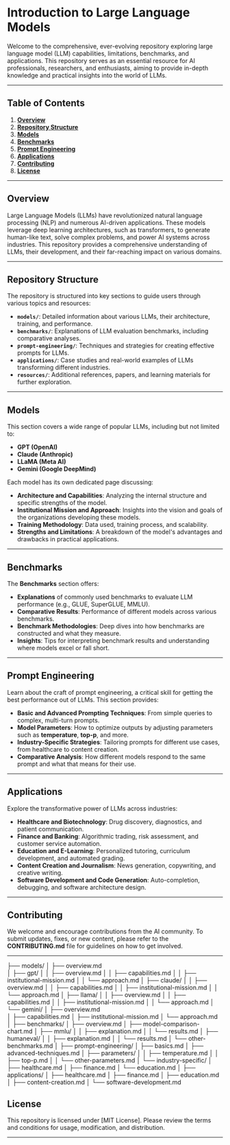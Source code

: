 # Introduction to Large Language Models

Welcome to the comprehensive, ever-evolving repository exploring large language model (LLM) capabilities, limitations, benchmarks, and applications. This repository serves as an essential resource for AI professionals, researchers, and enthusiasts, aiming to provide in-depth knowledge and practical insights into the world of LLMs.

---

## Table of Contents

1. **[Overview](#overview)**
2. **[Repository Structure](#repository-structure)**
3. **[Models](#models)**
4. **[Benchmarks](#benchmarks)**
5. **[Prompt Engineering](#prompt-engineering)**
6. **[Applications](#applications)**
7. **[Contributing](#contributing)**
8. **[License](#license)**

---

## Overview

Large Language Models (LLMs) have revolutionized natural language processing (NLP) and numerous AI-driven applications. These models leverage deep learning architectures, such as transformers, to generate human-like text, solve complex problems, and power AI systems across industries. This repository provides a comprehensive understanding of LLMs, their development, and their far-reaching impact on various domains.

---

## Repository Structure

The repository is structured into key sections to guide users through various topics and resources:

- **`models/`**: Detailed information about various LLMs, their architecture, training, and performance.
- **`benchmarks/`**: Explanations of LLM evaluation benchmarks, including comparative analyses.
- **`prompt-engineering/`**: Techniques and strategies for creating effective prompts for LLMs.
- **`applications/`**: Case studies and real-world examples of LLMs transforming different industries.
- **`resources/`**: Additional references, papers, and learning materials for further exploration.

---

## Models

This section covers a wide range of popular LLMs, including but not limited to:

- **GPT (OpenAI)**
- **Claude (Anthropic)**
- **LLaMA (Meta AI)**
- **Gemini (Google DeepMind)**

Each model has its own dedicated page discussing:

- **Architecture and Capabilities**: Analyzing the internal structure and specific strengths of the model.
- **Institutional Mission and Approach**: Insights into the vision and goals of the organizations developing these models.
- **Training Methodology**: Data used, training process, and scalability.
- **Strengths and Limitations**: A breakdown of the model's advantages and drawbacks in practical applications.

---

## Benchmarks

The **Benchmarks** section offers:

- **Explanations** of commonly used benchmarks to evaluate LLM performance (e.g., GLUE, SuperGLUE, MMLU).
- **Comparative Results**: Performance of different models across various benchmarks.
- **Benchmark Methodologies**: Deep dives into how benchmarks are constructed and what they measure.
- **Insights**: Tips for interpreting benchmark results and understanding where models excel or fall short.

---

## Prompt Engineering

Learn about the craft of prompt engineering, a critical skill for getting the best performance out of LLMs. This section provides:

- **Basic and Advanced Prompting Techniques**: From simple queries to complex, multi-turn prompts.
- **Model Parameters**: How to optimize outputs by adjusting parameters such as **temperature**, **top-p**, and more.
- **Industry-Specific Strategies**: Tailoring prompts for different use cases, from healthcare to content creation.
- **Comparative Analysis**: How different models respond to the same prompt and what that means for their use.

---

## Applications

Explore the transformative power of LLMs across industries:

- **Healthcare and Biotechnology**: Drug discovery, diagnostics, and patient communication.
- **Finance and Banking**: Algorithmic trading, risk assessment, and customer service automation.
- **Education and E-Learning**: Personalized tutoring, curriculum development, and automated grading.
- **Content Creation and Journalism**: News generation, copywriting, and creative writing.
- **Software Development and Code Generation**: Auto-completion, debugging, and software architecture design.

---

## Contributing

We welcome and encourage contributions from the AI community. To submit updates, fixes, or new content, please refer to the **CONTRIBUTING.md** file for guidelines on how to get involved.

---
├── models/
│   ├── overview.md                  
│   ├── gpt/
│   │   ├── overview.md
│   │   ├── capabilities.md
│   │   ├── institutional-mission.md
│   │   └── approach.md
│   ├── claude/
│   │   ├── overview.md
│   │   ├── capabilities.md
│   │   ├── institutional-mission.md
│   │   └── approach.md
│   ├── llama/
│   │   ├── overview.md
│   │   ├── capabilities.md
│   │   ├── institutional-mission.md
│   │   └── approach.md
│   └── gemini/
│       ├── overview.md               
│       ├── capabilities.md
│       ├── institutional-mission.md
│       └── approach.md
│
├── benchmarks/
│   ├── overview.md
│   ├── model-comparison-chart.md
│   ├── mmlu/
│   │   ├── explanation.md
│   │   └── results.md
│   ├── humaneval/
│   │   ├── explanation.md
│   │   └── results.md
│   └── other-benchmarks.md
│
├── prompt-engineering/
│   ├── basics.md
│   ├── advanced-techniques.md
│   ├── parameters/
│   │   ├── temperature.md
│   │   ├── top-p.md
│   │   └── other-parameters.md
│   └── industry-specific/
│       ├── healthcare.md
│       ├── finance.md
│       └── education.md
│
├── applications/
│   ├── healthcare.md
│   ├── finance.md
│   ├── education.md
│   ├── content-creation.md
│   └── software-development.md


## License

This repository is licensed under [MIT License]. Please review the terms and conditions for usage, modification, and distribution.

---

